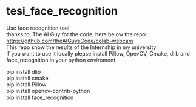 # tesi_face_recognition<br />
Use face recognition tool <br />
thanks to: The AI Guy for the code, here below the repo:<br />
https://github.com/theAIGuysCode/colab-webcam<br />
This repo show the results of the Internship in my university<br />
If you want to use it locally please install Pillow, OpevCV, Cmake, dlib and face_recognition in your python enviroment<br />

pip install dlib<br/>
pip install cmake<br/>
pip install Pillow<br/>
pip install opencv-contrib-python<br/>
pip install face_recognition<br/>
